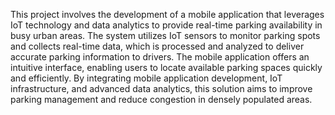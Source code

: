 This project involves the development of a mobile application that leverages IoT technology and data analytics to provide real-time parking availability in busy urban areas. 
The system utilizes IoT sensors to monitor parking spots and collects real-time data, which is processed and analyzed to deliver accurate parking information to drivers. 
The mobile application offers an intuitive interface, enabling users to locate available parking spaces quickly and efficiently.
By integrating mobile application development, IoT infrastructure, and advanced data analytics, this solution aims to improve parking management and reduce congestion in densely populated areas.
